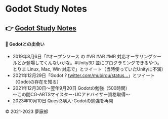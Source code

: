 # Godot Study Notes<a id="TOP"></a>

## 👉 [Godot Study Notes](./study_notes.md)

#### 📝 Godotとの出会い  
* 2019年8月6日「#オープンソース の #VR #AR #MR 対応オーサリングツールとか登場してくんないかな。#Unity3D 並にプログラミングできるやつ。とりま Linux, Mac, Win 対応で」とツイート（当時使っていたUnityに不満）  
* 2021年12月29日「Godot ? [twitter.com/mubirou/status…](https://twitter.com/mubirou/status/1158626565040721921)」とツイート（Godotの存在を知る）  
* 2021年12月30日～翌年9月20日 Godotの勉強（500時間）  
～この間CG-ARTSマイスター･UCアドバイザー資格取得～  
* 2023年10月10日 Quest3購入･Godotの勉強を再開  

© 2021-2023 夢寐郎
